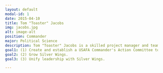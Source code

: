```yaml
---
layout: default
modal-id: 1
date: 2015-04-10
title: Tom "Toaster" Jacobs
img: jacobs.jpg
alt: image-alt
position: Commander
major: Political Science
description: Tom "Toaster" Jacobs is a skilled project manager and team leader with experience garnered through 7 years as a CAP cadet, earning the Eaker Award in the process. Last summer he spearheaded a 120 person operation and managed over $1M in assets while providing security and search and rescue forces for the Greater Rochester International Airshow. Tom also serves as the National Director of Operations directly following candidate class, during which he pioneered new serve opportunities with CAP, AFJROTC, and the AFA while ushering in an electronic hours reporting system via Digital Cheetah.
goal1: (1) Create and establish a USAFA Commander's Action Committee to better plan and manage an increase in Academy cadet involvement in AAS.
goal2: (2) Grow Silver Wings.
goal3: (3) Unify leadership with Silver Wings.

---
```

